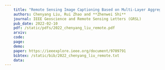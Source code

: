 ```yaml
---
    title: "Remote Sensing Image Captioning Based on Multi-Layer Aggregated Transformer"
    authors: Chenyang Liu, Rui Zhao and **Zhenwei Shi**
    journal: IEEE Geoscience and Remote Sensing Letters (GRSL)
    pub_date: 2022-02-10
    pdf: /static/pdfs/2022_chenyang_liu_remote.pdf
    arxiv: 
    code: 
    page: 
    demo: 
    paper: https://ieeexplore.ieee.org/document/9709791
    bibtex: /static/bib/2022_chenyang_liu_remote.txt
    data:
---
```

    